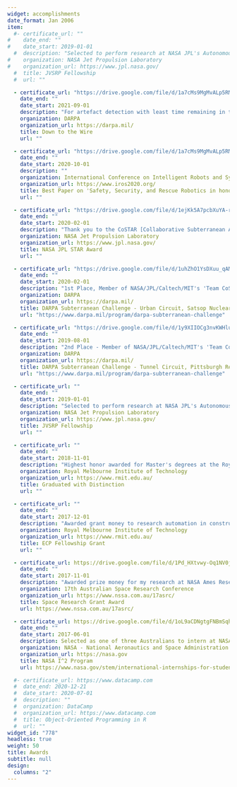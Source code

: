 ```yaml
---
widget: accomplishments
date_format: Jan 2006
item:
  #- certificate_url: ""
#    date_end: ""
#    date_start: 2019-01-01
  #  description: "Selected to perform research at NASA JPL's Autonomous Systems Division"
#    organization: NASA Jet Propulsion Laboratory
#    organization_url: https://www.jpl.nasa.gov/
  #  title: JVSRP Fellowship
  #  url: ""

  - certificate_url: "https://drive.google.com/file/d/1a7cMs9MgMvALp5RMV6lM0Soy4OSeNxj3/view?usp=sharing"
    date_end: ""
    date_start: 2021-09-01
    description: "For artefact detection with least time remaining in the challenge."
    organization: DARPA
    organization_url: https://darpa.mil/
    title: Down to the Wire
    url: ""

  - certificate_url: "https://drive.google.com/file/d/1a7cMs9MgMvALp5RMV6lM0Soy4OSeNxj3/view?usp=sharing"
    date_end: ""
    date_start: 2020-10-01
    description: ""
    organization: International Conference on Intelligent Robots and Systems (IROS/IEEE)
    organization_url: https://www.iros2020.org/
    title: Best Paper on 'Safety, Security, and Rescue Robotics in honor of Motohiro Kisoi'
    url: ""

  - certificate_url: "https://drive.google.com/file/d/1ejKk5A7pcbXuYA-rZBt05MEBZFR779rr/view?usp=sharing"
    date_end: ""
    date_start: 2020-02-01
    description: "Thank you to the CoSTAR [Collaborative Subterranean Autonomous Resilient Robots] team’s development of novel and cutting-edge autonomy, perception, and mobility capabilities enabling robots to explore unknown subsurface voids, urban structures and caves autonomously. This team’s efforts led to the first place win in the Urban Circuit of DARPA Subterranean Challenge in February 2020, vs 11 international teams for Fully Autonomous navigation & detect mission, maintaining JPL’s national leadership in autonomy in extreme environments."
    organization: NASA Jet Propulsion Laboratory
    organization_url: https://www.jpl.nasa.gov/
    title: NASA JPL STAR Award
    url: ""

  - certificate_url: "https://drive.google.com/file/d/1uhZhO1YsDXuu_qAMqxpyGuMsrdS-LzmE/view?usp=sharing"
    date_end: ""
    date_start: 2020-02-01
    description: "1st Place, Member of NASA/JPL/Caltech/MIT's 'Team CoSTAR'"
    organization: DARPA
    organization_url: https://darpa.mil/
    title: DARPA Subterranean Challenge - Urban Circuit, Satsop Nuclear Plant, Washington
    url: "https://www.darpa.mil/program/darpa-subterranean-challenge"

  - certificate_url: "https://drive.google.com/file/d/1y9XIIOCg3nvKWHlumXUazJWcPfm0vV3f/view?usp=sharing"
    date_end: ""
    date_start: 2019-08-01
    description: "2nd Place - Member of NASA/JPL/Caltech/MIT's 'Team CoSTAR'"
    organization: DARPA
    organization_url: https://darpa.mil/
    title: DARPA Subterranean Challenge - Tunnel Circuit, Pittsburgh Research Mine, Pennsylvania
    url: "https://www.darpa.mil/program/darpa-subterranean-challenge"

  - certificate_url: ""
    date_end: ""
    date_start: 2019-01-01
    description: "Selected to perform research at NASA JPL's Autonomous Systems Division"
    organization: NASA Jet Propulsion Laboratory
    organization_url: https://www.jpl.nasa.gov/
    title: JVSRP Fellowship
    url: ""

  - certificate_url: ""
    date_end: ""
    date_start: 2018-11-01
    description: "Highest honor awarded for Master's degrees at the Royal Melbourne Institute of Technology."
    organization: Royal Melbourne Institute of Technology
    organization_url: https://www.rmit.edu.au/
    title: Graduated with Distinction
    url: ""

  - certificate_url: ""
    date_end: ""
    date_start: 2017-12-01
    description: "Awarded grant money to research automation in construction."
    organization: Royal Melbourne Institute of Technology
    organization_url: https://www.rmit.edu.au/
    title: ECP Fellowship Grant
    url: ""

  - certificate_url: https://drive.google.com/file/d/1Pd_HXtvwy-Oq1NV0jvs6S4jo8_51qfqG/view?usp=sharing
    date_end: ""
    date_start: 2017-11-01
    description: "Awarded prize money for my research at NASA Ames Research Center."
    organization: 17th Australian Space Research Conference
    organization_url: https://www.nssa.com.au/17asrc/
    title: Space Research Grant Award
    url: https://www.nssa.com.au/17asrc/

  - certificate_url: https://drive.google.com/file/d/1oL9aCDNgtgFNBmSqhJLPdF5FA2mQEGp4/view?usp=sharing
    date_end: ""
    date_start: 2017-06-01
    description: Selected as one of three Australians to intern at NASA Ames Research Center.
    organization: NASA - National Aeronautics and Space Administration
    organization_url: https://nasa.gov
    title: NASA I^2 Program
    url: https://www.nasa.gov/stem/international-internships-for-students.html

  #- certificate_url: https://www.datacamp.com
  #  date_end: 2020-12-21
  #  date_start: 2020-07-01
  #  description: ""
  #  organization: DataCamp
  #  organization_url: https://www.datacamp.com
  #  title: Object-Oriented Programming in R
  #  url: ""
widget_id: "778"
headless: true
weight: 50
title: Awards
subtitle: null
design:
  columns: "2"
---
```

<!--Accomplish&shy;ments-->
